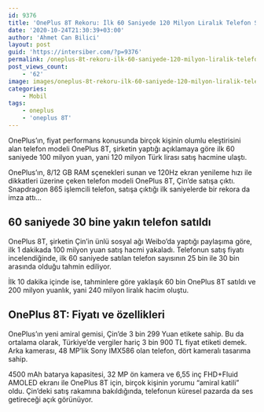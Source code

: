 ```yaml
---
id: 9376
title: 'OnePlus 8T Rekoru: İlk 60 Saniyede 120 Milyon Liralık Telefon Satıldı'
date: '2020-10-24T21:30:39+03:00'
author: 'Ahmet Can Bilici'
layout: post
guid: 'https://intersiber.com/?p=9376'
permalink: /oneplus-8t-rekoru-ilk-60-saniyede-120-milyon-liralik-telefon-satildi/
post_views_count:
    - '62'
image: images/oneplus-8t-rekoru-ilk-60-saniyede-120-milyon-liralik-telefon-satildi.png
categories:
    - Mobil
tags:
    - oneplus
    - 'oneplus 8T'
---
```


OnePlus’ın, fiyat performans konusunda birçok kişinin olumlu eleştirisini alan telefon modeli OnePlus 8T, şirketin yaptığı açıklamaya göre ilk 60 saniyede 100 milyon yuan, yani 120 milyon Türk lirası satış hacmine ulaştı.

OnePlus’ın, 8/12 GB RAM sçenekleri sunan ve 120Hz ekran yenileme hızı ile dikkatleri üzerine çeken telefon modeli OnePlus 8T, Çin’de satışa çıktı. Snapdragon 865 işlemcili telefon, satışa çıktığı ilk saniyelerde bir rekora da imza attı…

## 60 saniyede 30 bine yakın telefon satıldı

OnePlus 8T, şirketin Çin’in ünlü sosyal ağı Weibo’da yaptığı paylaşıma göre, ilk 1 dakikada 100 milyon yuan satış hacmi yakaladı. Telefonun satış fiyatı incelendiğinde, ilk 60 saniyede satılan telefon sayısının 25 bin ile 30 bin arasında olduğu tahmin ediliyor.

İlk 10 dakika içinde ise, tahminlere göre yaklaşık 60 bin OnePlus 8T satıldı ve 200 milyon yuanlık, yani 240 milyon liralık hacim oluştu.

## OnePlus 8T: Fiyatı ve özellikleri

OnePlus’ın yeni amiral gemisi, Çin’de 3 bin 299 Yuan etikete sahip. Bu da ortalama olarak, Türkiye’de vergiler hariç 3 bin 900 TL fiyat etiketi demek. Arka kamerası, 48 MP’lik Sony IMX586 olan telefon, dört kameralı tasarıma sahip.

4500 mAh batarya kapasitesi, 32 MP ön kamera ve 6,55 inç FHD+Fluid AMOLED ekranı ile OnePlus 8T için, birçok kişinin yorumu “amiral katili” oldu. Çin’deki satış rakamına bakıldığında, telefonun küresel pazarda da ses getireceği açık görünüyor.